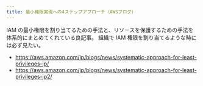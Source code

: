 ```yaml
---
title: 最小権限実現への4ステップアプローチ（AWSブログ）
---
```


IAM の最小権限を割り当てるための手法と、リソースを保護するための手法を体系的にまとめてくれている良記事。
組織で IAM 権限を割り当てるような時には必ず見たい。

- https://aws.amazon.com/jp/blogs/news/systematic-approach-for-least-privileges-jp/
- https://aws.amazon.com/jp/blogs/news/systematic-approach-for-least-privileges-jp2/

